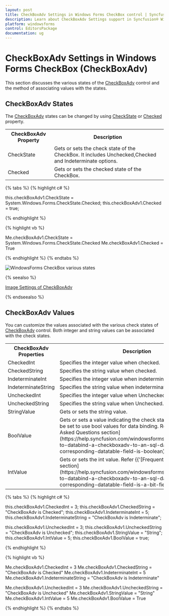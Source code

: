 ```yaml
---
layout: post
title: CheckBoxAdv Settings in Windows Forms CheckBox control | Syncfusion®
description: Learn about CheckBoxAdv Settings support in Syncfusion® Windows Forms CheckBox (CheckBoxAdv) control and more details.
platform: windowsforms
control: EditorsPackage
documentation: ug
---
```


# CheckBoxAdv Settings in Windows Forms CheckBox (CheckBoxAdv)

This section discusses the various states of the [CheckBoxAdv](https://help.syncfusion.com/cr/windowsforms/Syncfusion.Windows.Forms.Tools.CheckBoxAdv.html) control and the method of associating values with the states.

## CheckBoxAdv States

The [CheckBoxAdv](https://help.syncfusion.com/cr/windowsforms/Syncfusion.Windows.Forms.Tools.CheckBoxAdv.html) states can be changed by using [CheckState](https://help.syncfusion.com/cr/windowsforms/Syncfusion.Windows.Forms.Tools.CheckBoxAdv.html#Syncfusion_Windows_Forms_Tools_CheckBoxAdv_CheckState) or [Checked](https://help.syncfusion.com/cr/windowsforms/Syncfusion.Windows.Forms.Tools.CheckBoxAdv.html#Syncfusion_Windows_Forms_Tools_CheckBoxAdv_Checked) property.

<table>
<tr>
<th>
CheckBoxAdv Property</th><th>
Description</th></tr>
<tr>
<td>
CheckState</td><td>
Gets or sets the check state of the CheckBox. It includes Unchecked,Checked and Indeterminate options. </td></tr>
<tr>
<td>
Checked</td><td>
Gets or sets the checked state of the CheckBox.</td></tr>
</table>

{% tabs %}
{% highlight c# %}

this.checkBoxAdv1.CheckState = System.Windows.Forms.CheckState.Checked;
this.checkBoxAdv1.Checked = true;

{% endhighlight %}

{% highlight vb %}

Me.checkBoxAdv1.CheckState = System.Windows.Forms.CheckState.Checked
Me.checkBoxAdv1.Checked = True

{% endhighlight %}
{% endtabs %}

![WindowsForms CheckBox various states](overview_images/windowsforms-checkbox-states.jpeg)

{% seealso %}

[Image Settings of CheckBoxAdv](https://help.syncfusion.com/windowsforms/checkbox/image-settings)

{% endseealso %}


## CheckBoxAdv Values

You can customize the values associated with the various check states of [CheckBoxAdv](https://help.syncfusion.com/cr/windowsforms/Syncfusion.Windows.Forms.Tools.CheckBoxAdv.html) control. Both integer and string values can be associated with the check states.

<table>
<tr>
<th>
CheckBoxAdv Properties</th><th>
Description</th></tr>
<tr>
<td>
CheckedInt</td><td>
Specifies the integer value when checked. </td></tr>
<tr>
<td>
CheckedString</td><td>
Specifies the string value when checked.</td></tr>
<tr>
<td>
IndeterminateInt</td><td>
Specifies the integer value when indeterminate.</td></tr>
<tr>
<td>
IndeterminateString</td><td>
Specifies the string value when indeterminate.</td></tr>
<tr>
<td>
UncheckedInt</td><td>
Specifies the integer value when Unchecked.</td></tr>
<tr>
<td>
UncheckedString</td><td>
Specifies the string value when Unchecked.</td></tr>
<tr>
<td>
StringValue</td><td>
Gets or sets the string value.</td></tr>
<tr>
<td>
BoolValue</td><td>
Gets or sets a value indicating the check state. This property can be set to use bool values for data binding. Refer {{'[Frequently Asked Questions section](https://help.syncfusion.com/windowsforms/checkbox/faq/how-to-databind-a-checkboxadv-to-an-sql-database-if-the-corresponding-datatable-field-is-boolean)' | markdownify }}. </td></tr>
<tr>
<td>
IntValue</td><td>
Gets or sets the int value. Refer {{'[Frequently Asked Questions section](https://help.syncfusion.com/windowsforms/checkbox/faq/how-to-databind-a-checkboxadv-to-an-sql-database-if-the-corresponding-datatable-field-is-a-bit-field)' | markdownify }}</td></tr>
</table>

{% tabs %}
{% highlight c# %}

this.checkBoxAdv1.CheckedInt = 3;
this.checkBoxAdv1.CheckedString = "CheckBoxAdv is Checked";
this.checkBoxAdv1.IndeterminateInt = 5;
this.checkBoxAdv1.IndeterminateString = "CheckBoxAdv is Indeterminate";

this.checkBoxAdv1.UncheckedInt = 3;
this.checkBoxAdv1.UncheckedString = "CheckBoxAdv is Unchecked";
this.checkBoxAdv1.StringValue = "String";
this.checkBoxAdv1.IntValue = 5;
this.checkBoxAdv1.BoolValue = true;

{% endhighlight %}

{% highlight vb %}

Me.checkBoxAdv1.CheckedInt = 3
Me.checkBoxAdv1.CheckedString = "CheckBoxAdv is Checked"
Me.checkBoxAdv1.IndeterminateInt = 5
Me.checkBoxAdv1.IndeterminateString = "CheckBoxAdv is Indeterminate"

Me.checkBoxAdv1.UncheckedInt = 3
Me.checkBoxAdv1.UncheckedString = "CheckBoxAdv is Unchecked"
Me.checkBoxAdv1.StringValue = "String"
Me.checkBoxAdv1.IntValue = 5
Me.checkBoxAdv1.BoolValue = True

{% endhighlight %}
{% endtabs %}



